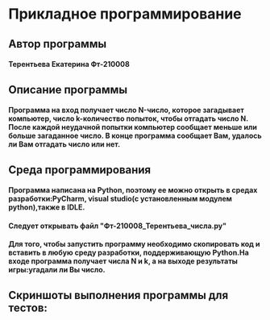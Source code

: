 # Прикладное программирование
<h2 => Автор программы </a> 
<h4 => Терентьева Екатерина Фт-210008 </a> 
<h2 => Описание программы </a> 
<h4 align=>Программа на вход получает число N-число, которое загадывает компьютер, число k-количество попыток, чтобы отгадать число N. После каждой неудачной попытки компьютер сообщает меньше или больше загаданное число. В конце программа сообщает Вам, удалось ли Вам отгадать число или нет. </h3>
<h2 => Среда программирования </a> 
<h4 align=>Программа написана на Python, поэтому ее можно открыть в средах разработки:PyCharm, visual studiо(с установленным модулем python),также в IDLE. </h3>
<h4 align=>Следует открывать файл "Фт-210008_Терентьева_числа.py" </h3>
<h4 align=>Для того, чтобы запустить программу необходимо скопировать код и вставить в любую среду разработки, поддерживающую Python.На входе программа получает числа N и k, а на выходе результаты игры:угадали ли Вы число. </h3>
<h2 => Скриншоты выполнения программы для тестов: </a> 
<img src=" " alt="">
<img src=" " alt="">
